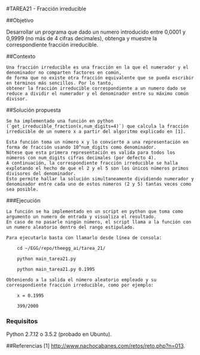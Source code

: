 #TAREA21 - Fracción irreducible

##Objetivo

Desarrollar un programa que dado un numero introducido entre 0,0001 y 0,9999 (no más de 4 cifras decimales), obtenga y muestre la correspondiente fracción irreducible.

##Contexto

    Una fracción irreducible es una fracción en la que el numerador y el denominador no comparten factores en común,
    de forma que no existe otra fracción equivalente que se pueda escribir en términos más sencillos. Por lo tanto,
    obtener la fracción irreducible correspondiente a un numero dado se reduce a dividir el numerador y el denominador entre su máximo común divisor.

##Solución propuesta

    Se ha implementado una función en python (`get_irreducible_fraction(x,num_digits=4)`) que calcula la fracción irreducible de un numero x a partir del algoritmo explicado en [1].
   
    Esta función toma un número x y lo convierte a una representación en forma de fracción usando 10^num_digits como denominador.
    Nótese que esta primera representación es valida para todos los números con num_digits cifras decimales (por defecto 4).
    A continuación, la correspondiente fracción irreducible se halla explotando el hecho de que el 2 y el 5 son los únicos números primos divisores del denominador.
    Esto permite hallar la solución simultaneamente dividiendo numerador y denominador entre cada uno de estos números (2 y 5) tantas veces como sea posible.

###Ejecución   

    La función se ha implementado en un script en python que toma como argumento un numero de entrada y visualiza el resultado. 
    En caso de no pasarle ningún número, el script llama a la función con un numero aleatorio dentro del rango estipulado. 
    
    Para ejecutarlo basta con llamarlo desde línea de consola:
       
```
    cd ~/EGG/repo/theegg_ai/tarea_21/
```

```
    python main_tarea21.py
```

```
    python main_tarea21.py 0.1995
```

    Obteniendo a la salida el número aleatorio empleado y su correspondiente fracción irreducible, como por ejemplo:

```
    x = 0.1995
```


```
    399/2000
```
### Requisitos
Python 2.7.12 o 3.5.2 (probado en Ubuntu).

##Referencias
[1] http://www.nachocabanes.com/retos/reto.php?n=013.
